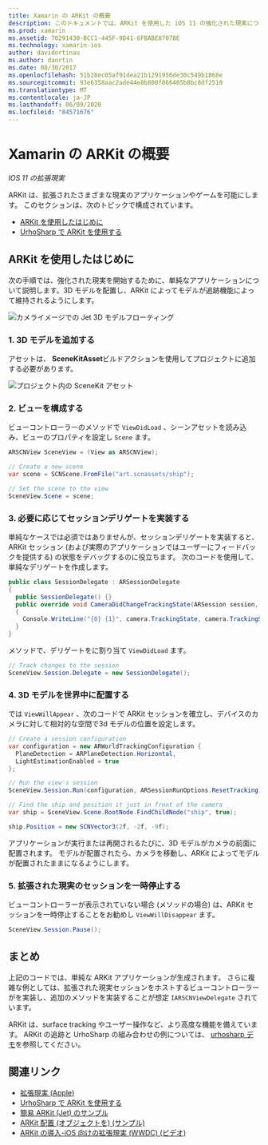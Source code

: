 ```yaml
---
title: Xamarin の ARKit の概要
description: このドキュメントでは、ARKit を使用した iOS 11 の強化された現実について説明します。 ここでは、3D モデルをアプリに追加する方法、ビューを構成する方法、セッションデリゲートを実装する方法、世界で3D モデルを配置する方法、および拡張された現実のセッションを一時停止する方法について説明します。
ms.prod: xamarin
ms.assetid: 70291430-BCC1-445F-9D41-6FBABE87078E
ms.technology: xamarin-ios
author: davidortinau
ms.author: daortin
ms.date: 08/30/2017
ms.openlocfilehash: 51b28ec05af91dea21b1291956de30c549b1868e
ms.sourcegitcommit: 93e6358aac2ade44e8b800f066405b8bc8df2510
ms.translationtype: MT
ms.contentlocale: ja-JP
ms.lasthandoff: 06/09/2020
ms.locfileid: "84571676"
---
```

# <a name="introduction-to-arkit-in-xamarinios"></a>Xamarin の ARKit の概要

_IOS 11 の拡張現実_

ARKit は、拡張されたさまざまな現実のアプリケーションやゲームを可能にします。 このセクションは、次のトピックで構成されています。

- [ARKit を使用したはじめに](#gettingstarted)
- [UrhoSharp で ARKit を使用する](urhosharp.md)

<a name="gettingstarted"></a>

## <a name="getting-started-with-arkit"></a>ARKit を使用したはじめに

次の手順では、強化された現実を開始するために、単純なアプリケーションについて説明します。3D モデルを配置し、ARKit によってモデルが追跡機能によって維持されるようにします。

![カメライメージでの Jet 3D モデルフローティング](images/jet-sml.png)

### <a name="1-add-a-3d-model"></a>1. 3D モデルを追加する

アセットは、 **SceneKitAsset**ビルドアクションを使用してプロジェクトに追加する必要があります。

![プロジェクト内の SceneKit アセット](images/scene-assets.png)

### <a name="2-configure-the-view"></a>2. ビューを構成する

ビューコントローラーのメソッドで `ViewDidLoad` 、シーンアセットを読み込み、ビューのプロパティを設定し `Scene` ます。

```csharp
ARSCNView SceneView = (View as ARSCNView);

// Create a new scene
var scene = SCNScene.FromFile("art.scnassets/ship");

// Set the scene to the view
SceneView.Scene = scene;
```

### <a name="3-optionally-implement-a-session-delegate"></a>3. 必要に応じてセッションデリゲートを実装する

単純なケースでは必須ではありませんが、セッションデリゲートを実装すると、ARKit セッション (および実際のアプリケーションではユーザーにフィードバックを提供する) の状態をデバッグするのに役立ちます。 次のコードを使用して、単純なデリゲートを作成します。

```csharp
public class SessionDelegate : ARSessionDelegate
{
  public SessionDelegate() {}
  public override void CameraDidChangeTrackingState(ARSession session, ARCamera camera)
  {
    Console.WriteLine("{0} {1}", camera.TrackingState, camera.TrackingStateReason);
  }
}
```

メソッドで、デリゲートをに割り当て `ViewDidLoad` ます。

```csharp
// Track changes to the session
SceneView.Session.Delegate = new SessionDelegate();
```

### <a name="4-position-the-3d-model-in-the-world"></a>4. 3D モデルを世界中に配置する

では `ViewWillAppear` 、次のコードで ARKit セッションを確立し、デバイスのカメラに対して相対的な空間で3d モデルの位置を設定します。

```csharp
// Create a session configuration
var configuration = new ARWorldTrackingConfiguration {
  PlaneDetection = ARPlaneDetection.Horizontal,
  LightEstimationEnabled = true
};

// Run the view's session
SceneView.Session.Run(configuration, ARSessionRunOptions.ResetTracking);

// Find the ship and position it just in front of the camera
var ship = SceneView.Scene.RootNode.FindChildNode("ship", true);

ship.Position = new SCNVector3(2f, -2f, -9f);
```

アプリケーションが実行または再開されるたびに、3D モデルがカメラの前面に配置されます。 モデルが配置されたら、カメラを移動し、ARKit によってモデルが配置されたままになるようにします。

### <a name="5-pause-the-augmented-reality-session"></a>5. 拡張された現実のセッションを一時停止する

ビューコントローラーが表示されていない場合 (メソッドの場合) は、ARKit セッションを一時停止することをお勧めし `ViewWillDisappear` ます。

```csharp
SceneView.Session.Pause();
```

## <a name="summary"></a>まとめ

上記のコードでは、単純な ARKit アプリケーションが生成されます。 さらに複雑な例としては、拡張された現実セッションをホストするビューコントローラーがを実装し、追加のメソッドを実装することが想定 `IARSCNViewDelegate` されています。

ARKit は、surface tracking やユーザー操作など、より高度な機能を備えています。 ARKit の追跡と UrhoSharp の組み合わせの例については、 [urhosharp デモ](urhosharp.md)を参照してください。

## <a name="related-links"></a>関連リンク

- [拡張現実 (Apple)](https://developer.apple.com/arkit/)
- [UrhoSharp で ARKit を使用する](urhosharp.md)
- [簡易 ARKit (Jet) のサンプル](https://docs.microsoft.com/samples/xamarin/ios-samples/ios11-arkitsample)
- [ARKit 配置 (オブジェクトを) (サンプル)](https://docs.microsoft.com/samples/xamarin/ios-samples/ios11-arkitplacingobjects)
- [ARKit の導入-iOS 向けの拡張現実 (WWDC) (ビデオ)](https://developer.apple.com/videos/play/wwdc2017/602/)
